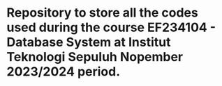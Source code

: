 # Repository to store all the codes used during the course EF234104 - Database System at Institut Teknologi Sepuluh Nopember 2023/2024 period.
